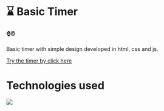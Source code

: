 #  ⌛ Basic Timer

####  ⌚⏰
Basic timer with simple design developed in html, css and js.
 

[Try the timer by click here](HTTPS://jadermorales.github.io/Basic-Timer/)
# Technologies used

<p align="left">
  <a href="https://devdocs.io/">
    <img src="https://skillicons.dev/icons?i=js,css,html&perline=12" />
  </a>
</p>
